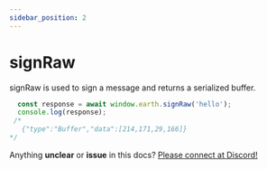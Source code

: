 ```yaml
---
sidebar_position: 2
---
```


# signRaw

signRaw is used to sign a message and returns a serialized buffer.

```js
  const response = await window.earth.signRaw('hello');
  console.log(response);
 /*   
   {"type":"Buffer","data":[214,171,29,166]}
*/
```

Anything **unclear** or **issue** in this docs? [Please connect at Discord!](https://discord.gg/bPBN9qShUr)
